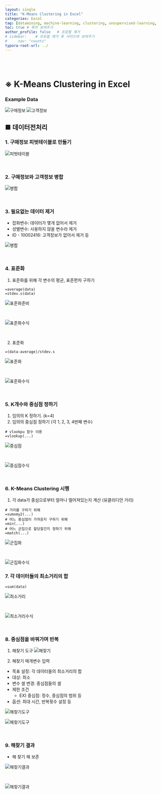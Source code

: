 ```yaml
---
layout: single
title: "K-Means Clustering in Excel"
categories: Excel
tag: [datamining, machine-learning, clustering, unsupervised-learning, excel, k-means-clustering]
toc: true # 목차 보여주기
author_profile: false   # 프로필 제거
# sidebar:    # 프로필 제거 후 사이드바 보여주기
#     nav: "counts"
typora-root-url: ../
---
```

<br><br>

# ※ K-Means Clustering in Excel

### Example Data

![구매정보]({{site.url}}/images/excel/2024-03-25-excel-clustering/0_구매정보.JPG)
![고객정보]({{site.url}}/images/excel/2024-03-25-excel-clustering/0_고객정보.JPG)

## ■ 데이터전처리

### 1. 구매정보 피벗테이블로 만들기

![피벗테이블]({{site.url}}/images/excel/2024-03-25-excel-clustering/1_구매정보_피벗처리_1.JPG)

<br>

### 2. 구매정보와 고객정보 병합

![병합]({{site.url}}/images/excel/2024-03-25-excel-clustering/2_데이터전처리_1.JPG)

<br>

### 3. 필요없는 데이터 제거
- 잡화변수: 데이터가 몇개 없어서 제거
- 성별변수: 사용하지 않을 변수라 제거
- ID - 10002416: 고객정보가 없어서 제거 등

![병합]({{site.url}}/images/excel/2024-03-25-excel-clustering/3_데이터전처리_1.JPG)

<br>

### 4. 표준화
1. 표준화를 위해 각 변수의 평균, 표준편차 구하기

```excel
=average(data)
=stdev.s(data)
```

![표준화준비]({{site.url}}/images/excel/2024-03-25-excel-clustering/4_표준화준비.jpg)

<br>

![표준화수식]({{site.url}}/images/excel/2024-03-25-excel-clustering/4_표준화준비_수식.jpg)

<br>

2. 표준화

```excel
=(data-average)/stdev.s
```

![표준화]({{site.url}}/images/excel/2024-03-25-excel-clustering/5_표준화.jpg)

<br>

![표준화수식]({{site.url}}/images/excel/2024-03-25-excel-clustering/5_표준화_수식.jpg)

<br>

### 5. K개수와 중심점 정하기
1. 임의의 K 정하기. (k=4)
2. 임의의 중심점 정하기 (각 1, 2, 3, 4번째 변수)

```excel
# vlookpu 함수 이용
=vlookup(...)
```

![중심점]({{site.url}}/images/excel/2024-03-25-excel-clustering/6_중심점정하기.jpg)

<br>

![중심점수식]({{site.url}}/images/excel/2024-03-25-excel-clustering/6_중심점정하기_수식.jpg)

<br>

### 6. K-Means Clustering 시행
1. 각 data가 중심으로부터 얼마나 떨어져있는지 계산 (유클리디안 거리)

```excel
# 거리를 구하기 위해
=sumxmy2(...)
# 어느 중심점이 가까운지 구하기 위해
=min(...)
# 어느 군집으로 할당할건지 정하기 위해
=match(...)
```

![군집화]({{site.url}}/images/excel/2024-03-25-excel-clustering/7_군집화.jpg)

<br>

![군집화수식]({{site.url}}/images/excel/2024-03-25-excel-clustering/7_군집화_수식.jpg)

### 7. 각 데이터들의 최소거리의 합

```excel
=sum(data)
```

![최소거리]({{site.url}}/images/excel/2024-03-25-excel-clustering/8_최소거리.jpg)

<br>

![최소거리수식]({{site.url}}/images/excel/2024-03-25-excel-clustering/8_최소거리_수식.jpg)

<br>

### 8. 중심점을 바꿔가며 반복

1. 해찾기 도구
![해찾기]({{site.url}}/images/excel/2024-03-25-excel-clustering/9_해찾기_1.JPG)

2. 해찾기 매개변수 입력
- 목표 설정: 각 데이터들의 최소거리의 합
- 대상: 최소
- 변수 셀 변경: 중심점들의 셀
- 제한 조건
  - EX) 중심점: 정수, 중심점의 범위 등
- 옵션: 최대 시간, 반복횟수 설정 등

![해찾기도구]({{site.url}}/images/excel/2024-03-25-excel-clustering/10_해찾기도구.JPG)

![해찾기도구]({{site.url}}/images/excel/2024-03-25-excel-clustering/10_해찾기도구_1.JPG)

<br>

### 9. 해찾기 결과
- 해 찾기 해 보존

![해찾기결과]({{site.url}}/images/excel/2024-03-25-excel-clustering/10_해찾기도구_결과.JPG)

<br>

![해찾기결과]({{site.url}}/images/excel/2024-03-25-excel-clustering/10_해찾기도구_결과_1.JPG)
